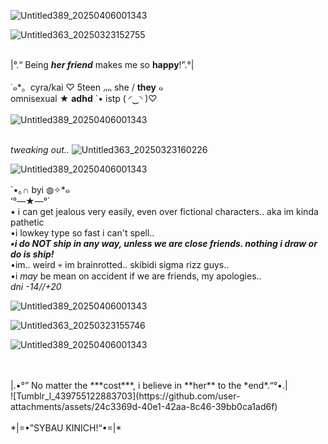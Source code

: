 ![Untitled389_20250406001343](https://github.com/user-attachments/assets/b40d2896-2836-4260-8a61-16c7e621ceda)


 ![Untitled363_20250323152755](https://github.com/user-attachments/assets/de710180-6e1d-4f13-b25e-7286a0082412)



 <br>|°.“ Being ***her friend*** makes me so **happy**!”.°|
 <br>
 <br>⁠˙⁠๑*⁠。cyra/kai ♡ 5teen 灬 she / **they** ๑
 <br> omnisexual ★ **adhd** `• istp (⁠ ⁠◜⁠‿⁠◝⁠ ⁠)⁠♡
 <br>
 <br>![Untitled389_20250406001343](https://github.com/user-attachments/assets/bfc842e0-e079-4fc7-a5d8-9d909ba61795)


 <br> _tweaking out.._
![Untitled363_20250323160226](https://github.com/user-attachments/assets/7055a320-f1a4-4f76-83cf-108e96bfdf78)



![Untitled389_20250406001343](https://github.com/user-attachments/assets/6eb6fef8-31e6-4c27-82f7-f51a67149d75)



⁠´⁠•⁠｡⁠∩ byi ◍⁠✧⁠*๑ 
 <br> ‘°—★—°`
 <br> • i can get jealous very easily, even over fictional characters.. aka im kinda pathetic
 <br>  •i lowkey type so fast i can't spell..
 <br> ***•i do NOT ship in any way, unless we are close friends. nothing i draw or do is ship!***
 <br> •im.. weird 💀 im brainrotted.. skibidi sigma rizz guys..
 <br> •i *may* be mean on accident if we are friends, my apologies..
 <br> *dni -14//+20*

 ![Untitled389_20250406001343](https://github.com/user-attachments/assets/1a29445f-84d9-4fa3-b8ab-bd1603269053)


![Untitled363_20250323155746](https://github.com/user-attachments/assets/31d479d8-d0e5-4562-9f95-69d9da63e43a)



![Untitled389_20250406001343](https://github.com/user-attachments/assets/d3fb3bb3-1f80-4d7b-95b8-1902b630daa2)


 <br>
 <br> |.•°” No matter the ***cost***, i believe in **her** to the *end*.“°•.|
 <br>
![Tumblr_l_439755122883703](https://github.com/user-attachments/assets/24c3369d-40e1-42aa-8c46-39bb0ca1ad6f)
 <br>
 <br> *|=•”SYBAU KINICH!“•=|*
